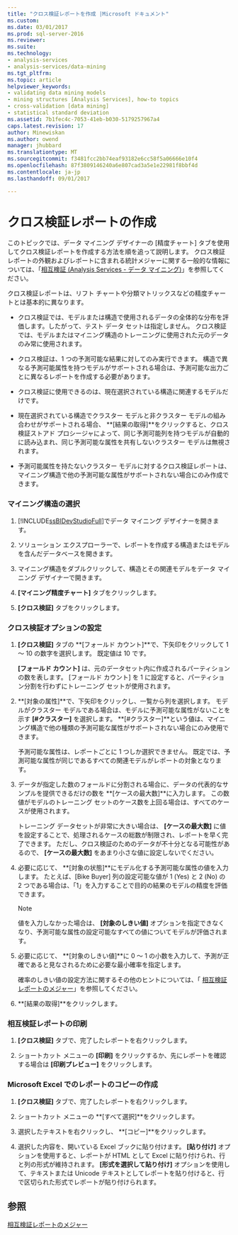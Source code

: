 ```yaml
---
title: "クロス検証レポートを作成 |Microsoft ドキュメント"
ms.custom: 
ms.date: 03/01/2017
ms.prod: sql-server-2016
ms.reviewer: 
ms.suite: 
ms.technology:
- analysis-services
- analysis-services/data-mining
ms.tgt_pltfrm: 
ms.topic: article
helpviewer_keywords:
- validating data mining models
- mining structures [Analysis Services], how-to topics
- cross-validation [data mining]
- statistical standard deviation
ms.assetid: 7b1fec4c-7053-41eb-b030-5179257967a4
caps.latest.revision: 17
author: Minewiskan
ms.author: owend
manager: jhubbard
ms.translationtype: MT
ms.sourcegitcommit: f3481fcc2bb74eaf93182e6cc58f5a06666e10f4
ms.openlocfilehash: 87f3809146240a6e807cad3a5e1e22981f8bbf4d
ms.contentlocale: ja-jp
ms.lasthandoff: 09/01/2017

---
```

# <a name="create-a-cross-validation-report"></a>クロス検証レポートの作成
  このトピックでは、データ マイニング デザイナーの [精度チャート] タブを使用してクロス検証レポートを作成する方法を順を追って説明します。 クロス検証レポートの外観およびレポートに含まれる統計メジャーに関する一般的な情報については、「[相互検証 (Analysis Services - データ マイニング)](../../analysis-services/data-mining/cross-validation-analysis-services-data-mining.md)」を参照してください。  
  
 クロス検証レポートは、リフト チャートや分類マトリックスなどの精度チャートとは基本的に異なります。  
  
-   クロス検証では、モデルまたは構造で使用されるデータの全体的な分布を評価します。したがって、テスト データ セットは指定しません。 クロス検証では、モデルまたはマイニング構造のトレーニングに使用された元のデータのみ常に使用されます。  
  
-   クロス検証は、1 つの予測可能な結果に対してのみ実行できます。 構造で異なる予測可能属性を持つモデルがサポートされる場合は、予測可能な出力ごとに異なるレポートを作成する必要があります。  
  
-   クロス検証に使用できるのは、現在選択されている構造に関連するモデルだけです。  
  
-   現在選択されている構造でクラスター モデルと非クラスター モデルの組み合わせがサポートされる場合、 **[結果の取得]**をクリックすると、クロス検証ストアド プロシージャによって、同じ予測可能列を持つモデルが自動的に読み込まれ、同じ予測可能な属性を共有しないクラスター モデルは無視されます。  
  
-   予測可能属性を持たないクラスター モデルに対するクロス検証レポートは、マイニング構造で他の予測可能な属性がサポートされない場合にのみ作成できます。  
  
### <a name="select-a-mining-structure"></a>マイニング構造の選択  
  
1.  [!INCLUDE[ssBIDevStudioFull](../../includes/ssbidevstudiofull-md.md)]でデータ マイニング デザイナーを開きます。  
  
2.  ソリューション エクスプローラーで、レポートを作成する構造またはモデルを含んだデータベースを開きます。  
  
3.  マイニング構造をダブルクリックして、構造とその関連モデルをデータ マイニング デザイナーで開きます。  
  
4.  **[マイニング精度チャート]** タブをクリックします。  
  
5.  **[クロス検証]** タブをクリックします。  
  
### <a name="set-cross-validation-options"></a>クロス検証オプションの設定  
  
1.  **[クロス検証]** タブの **[フォールド カウント]**で、下矢印をクリックして 1 ～ 10 の数字を選択します。 既定値は 10 です。  
  
     **[フォールド カウント]** は、元のデータセット内に作成されるパーティションの数を表します。 [フォールド カウント] を 1 に設定すると、パーティション分割を行わずにトレーニング セットが使用されます。  
  
2.  **[対象の属性]**で、下矢印をクリックし、一覧から列を選択します。 モデルがクラスター モデルである場合は、モデルに予測可能な属性がないことを示す **[#クラスター]** を選択します。 **[#クラスター]**という値は、マイニング構造で他の種類の予測可能な属性がサポートされない場合にのみ使用できます。  
  
     予測可能な属性は、レポートごとに 1 つしか選択できません。 既定では、予測可能な属性が同じであるすべての関連モデルがレポートの対象となります。  
  
3.  データが指定した数のフォールドに分割される場合に、データの代表的なサンプルを提供できるだけの数を **[ケースの最大数]**に入力します。 この数値がモデルのトレーニング セットのケース数を上回る場合は、すべてのケースが使用されます。  
  
     トレーニング データセットが非常に大きい場合は、 **[ケースの最大数]** に値を設定することで、処理されるケースの総数が制限され、レポートを早く完了できます。 ただし、クロス検証のためのデータが不十分となる可能性があるので、 **[ケースの最大数]** をあまり小さな値に設定しないでください。  
  
4.  必要に応じて、 **[対象の状態]**にモデル化する予測可能な属性の値を入力します。 たとえば、[Bike Buyer] 列の設定可能な値が 1 (Yes) と 2 (No) の 2 つである場合は、「1」を入力することで目的の結果のモデルの精度を評価できます。  
  
    > [!NOTE]  
    >  値を入力しなかった場合は、 **[対象のしきい値]** オプションを指定できなくなり、予測可能な属性の設定可能なすべての値についてモデルが評価されます。  
  
5.  必要に応じて、 **[対象のしきい値]**に 0 ～ 1 の小数を入力して、予測が正確であると見なされるために必要な最小確率を指定します。  
  
     確率のしきい値の設定方法に関するその他のヒントについては、「 [相互検証レポートのメジャー](../../analysis-services/data-mining/measures-in-the-cross-validation-report.md)」を参照してください。  
  
6.  **[結果の取得]**をクリックします。  
  
### <a name="print-the-cross-validation-report"></a>相互検証レポートの印刷  
  
1.  **[クロス検証]** タブで、完了したレポートを右クリックします。  
  
2.  ショートカット メニューの **[印刷]** をクリックするか、先にレポートを確認する場合は **[印刷プレビュー]** をクリックします。  
  
### <a name="create-a-copy-of-the-report-in-microsoft-excel"></a>Microsoft Excel でのレポートのコピーの作成  
  
1.  **[クロス検証]** タブで、完了したレポートを右クリックします。  
  
2.  ショートカット メニューの **[すべて選択]**をクリックします。  
  
3.  選択したテキストを右クリックし、 **[コピー]**をクリックします。  
  
4.  選択した内容を、開いている Excel ブックに貼り付けます。 **[貼り付け]** オプションを使用すると、レポートが HTML として Excel に貼り付けられ、行と列の形式が維持されます。 **[形式を選択して貼り付け]** オプションを使用して、テキストまたは Unicode テキストとしてレポートを貼り付けると、行で区切られた形式でレポートが貼り付けられます。  
  
## <a name="see-also"></a>参照  
 [相互検証レポートのメジャー](../../analysis-services/data-mining/measures-in-the-cross-validation-report.md)  
  
  
